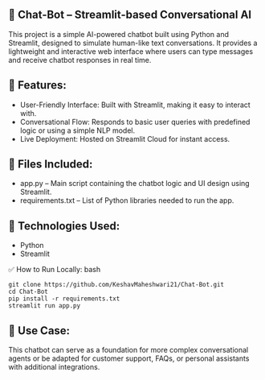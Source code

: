 ## 🧠 Chat-Bot – Streamlit-based Conversational AI
This project is a simple AI-powered chatbot built using Python and Streamlit, designed to simulate human-like text conversations. It provides a lightweight and interactive web interface where users can type messages and receive chatbot responses in real time.

## 🚀 Features:
- User-Friendly Interface: Built with Streamlit, making it easy to interact with.
- Conversational Flow: Responds to basic user queries with predefined logic or using a simple NLP model.
- Live Deployment: Hosted on Streamlit Cloud for instant access.

## 📁 Files Included:
- app.py – Main script containing the chatbot logic and UI design using Streamlit.
- requirements.txt – List of Python libraries needed to run the app.

## 🔧 Technologies Used:
- Python
- Streamlit

✅ How to Run Locally:
bash
```
git clone https://github.com/KeshavMaheshwari21/Chat-Bot.git
cd Chat-Bot
pip install -r requirements.txt
streamlit run app.py
```

## 📌 Use Case:
This chatbot can serve as a foundation for more complex conversational agents or be adapted for customer support, FAQs, or personal assistants with additional integrations.
